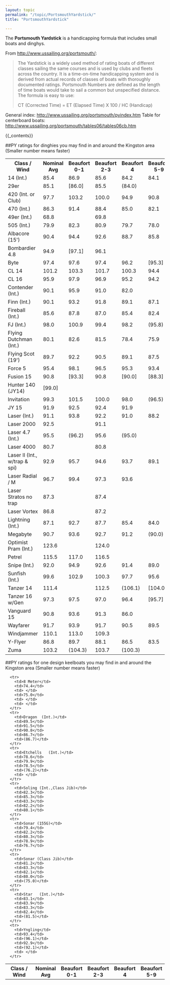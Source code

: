 ```yaml
---
layout: topic
permalink: "/topic/PortsmouthYardstick/"
title: "PortsmouthYardstick"

---
```


The <b>Portsmouth Yardstick</b> is a handicapping formula that includes small boats and dinghys.

From http://www.ussailing.org/portsmouth/:
<blockquote>
The Yardstick is a widely used method of rating boats of different classes sailing the same courses and is used by clubs and fleets across the country. It is a time-on-time handicapping system and is derived from actual records of classes of boats with thoroughly documented ratings. Portsmouth Numbers are defined as the length of time boats would take to sail a common but unspecified distance. The formula is easy to use:
<p>
                         CT (Corrected Time) = ET (Elapsed Time) X 100 / HC (Handicap)
</blockquote>

General index: http://www.ussailing.org/portsmouth/pyindex.htm
Table for centerboard boats: http://www.ussailing.org/portsmouth/tables06/tables06cb.htm

{{_contents}}

##PY ratings for dinghies you may find in and around the Kingston area
(Smaller number means faster)
<table class="bordertable">
  <tr>
    <th> Class / Wind </th>
    <th>Nominal<br>Avg</th>
    <th>Beaufort<br>0-1</th>
    <th>Beaufort<br>2-3</th>
    <th>Beaufort<br>4</th>
    <th>Beaufort<br>5-9</th>
  </tr>
  <tr>
    <td>14 (Int.)</td>
    <td>85.4</td>
    <td>86.9</td>
    <td>85.6</td>
    <td>84.2</td>
    <td>84.1</td>
  </tr>
  <tr>
    <td>29er</td>
    <td>85.1</td>
    <td>[86.0]</td>
    <td>85.5</td>
    <td>(84.0)</td>
    <td> </td>
  </tr>
  <tr>
    <td>420   (Int. or Club)</td>
    <td>97.7</td>
    <td>103.2</td>
    <td>100.0</td>
    <td>94.9</td>
    <td>90.8</td>
  </tr>
  <tr>
    <td>470   (Int.)</td>
    <td>86.3</td>
    <td>91.4</td>
    <td>88.4</td>
    <td>85.0</td>
    <td>82.1</td>
  </tr>
  <tr>
    <td>49er  (Int.)</td>
    <td>68.8</td>
    <td> </td>
    <td>69.8</td>
    <td> </td>
    <td> </td>
  </tr>
  <tr>
    <td>505 (Int.)</td>
    <td>79.9</td>
    <td>82.3</td>
    <td>80.9</td>
    <td>79.7</td>
    <td>78.0</td>
  </tr>
  <tr>
    <td>Albacore (15')</td>
    <td>90.4</td>
    <td>94.4</td>
    <td>92.6</td>
    <td>88.7</td>
    <td>85.8</td>
  </tr>
  <tr>
    <td>Bombardier 4.8</td>
    <td>94.9</td>
    <td>[97.1]</td>
    <td>96.1</td>
    <td> </td>
    <td> </td>
  </tr>
  <tr>
    <td>Byte</td>
    <td>97.4</td>
    <td>97.6</td>
    <td>97.4</td>
    <td>96.2</td>
    <td>[95.3]</td>
  </tr>
  <tr>
    <td>CL 14</td>
    <td>101.2</td>
    <td>103.3</td>
    <td>101.7</td>
    <td>100.3</td>
    <td>94.4</td>
  </tr>
  <tr>
    <td>CL 16</td>
    <td>95.9</td>
    <td>97.9</td>
    <td>96.9</td>
    <td>95.2</td>
    <td>94.2</td>
  </tr>
  <tr>
    <td>Contender  (Int.)</td>
    <td>90.1</td>
    <td>95.9</td>
    <td>91.0</td>
    <td>82.0</td>
    <td> </td>
  </tr>
  <tr>
    <td>Finn  (Int.)</td>
    <td>90.1</td>
    <td>93.2</td>
    <td>91.8</td>
    <td>89.1</td>
    <td>87.1</td>
  </tr>
  <tr>
    <td>Fireball  (Int.)</td>
    <td>85.6</td>
    <td>87.8</td>
    <td>87.0</td>
    <td>85.4</td>
    <td>82.4</td>
  </tr>
  <tr>
    <td>FJ  (Int.)</td>
    <td>98.0</td>
    <td>100.9</td>
    <td>99.4</td>
    <td>98.2</td>
    <td>(95.8)</td>
  </tr>
  <tr>
    <td>Flying Dutchman (Int.)</td>
    <td>80.1</td>
    <td>82.6</td>
    <td>81.5</td>
    <td>78.4</td>
    <td>75.9</td>
  </tr>
  <tr>
    <td>Flying Scot (19')</td>
    <td>89.7</td>
    <td>92.2</td>
    <td>90.5</td>
    <td>89.1</td>
    <td>87.5</td>
  </tr>
  <tr>
    <td>Force 5</td>
    <td>95.4</td>
    <td>98.1</td>
    <td>96.5</td>
    <td>95.3</td>
    <td>93.4</td>
  </tr>
  <tr>
    <td>Fusion 15</td>
    <td>90.8</td>
    <td>[93.3]</td>
    <td>90.8</td>
    <td>[90.0]</td>
    <td>[88.3]</td>
  </tr>
  <tr>
    <td>Hunter 140  (JY14)</td>
    <td>[99.0]</td>
    <td> </td>
    <td> </td>
    <td> </td>
    <td> </td>
  </tr>
  <tr>
    <td>Invitation</td>
    <td>99.3</td>
    <td>101.5</td>
    <td>100.0</td>
    <td>98.0</td>
    <td>(96.5)</td>
  </tr>
  <tr>
    <td>JY 15</td>
    <td>91.9</td>
    <td>92.5</td>
    <td>92.4</td>
    <td>91.9</td>
    <td> </td>
  </tr>
  <tr>
    <td>Laser   (Int.)</td>
    <td>91.1</td>
    <td>93.8</td>
    <td>92.2</td>
    <td>91.0</td>
    <td>88.2</td>
  </tr>
  <tr>
    <td>Laser 2000</td>
    <td>92.5</td>
    <td> </td>
    <td>91.1</td>
    <td> </td>
    <td> </td>
  </tr>
  <tr>
    <td>Laser 4.7 (Int.)</td>
    <td>95.5</td>
    <td>(96.2)</td>
    <td>95.6</td>
    <td>(95.0)</td>
    <td> </td>
  </tr>
  <tr>
    <td>Laser 4000</td>
    <td>80.7</td>
    <td> </td>
    <td>80.8</td>
    <td> </td>
    <td> </td>
  </tr>
  <tr>
    <td>Laser II (Int., w/trap & spi)</td>
    <td>92.9</td>
    <td>95.7</td>
    <td>94.6</td>
    <td>93.7</td>
    <td>89.1</td>
  </tr>
  <tr>
    <td>Laser Radial / M</td>
    <td>96.7</td>
    <td>99.4</td>
    <td>97.3</td>
    <td>93.6</td>
    <td> </td>
  </tr>
  <tr>
    <td>Laser Stratos no trap</td>
    <td>87.3</td>
    <td> </td>
    <td>87.4</td>
    <td> </td>
    <td> </td>
  </tr>
  <tr>
    <td>Laser Vortex</td>
    <td>86.8</td>
    <td> </td>
    <td>87.2</td>
    <td> </td>
    <td> </td>
  </tr>
  <tr>
    <td>Lightning (Int.)</td>
    <td>87.1</td>
    <td>92.7</td>
    <td>87.7</td>
    <td>85.4</td>
    <td>84.0</td>
  </tr>
  <tr>
    <td>Megabyte</td>
    <td>90.7</td>
    <td>93.6</td>
    <td>92.7</td>
    <td>91.2</td>
    <td>(90.0)</td>
  </tr>
  <tr>
    <td>Optimist Pram  (Int.)</td>
    <td>123.6</td>
    <td> </td>
    <td>124.0</td>
    <td> </td>
    <td> </td>
  </tr>
  <tr>
    <td>Petrel</td>
    <td>115.5</td>
    <td>117.0</td>
    <td>116.5</td>
    <td> </td>
    <td> </td>
  </tr>
  <tr>
    <td>Snipe  (Int.)</td>
    <td>92.0</td>
    <td>94.9</td>
    <td>92.6</td>
    <td>91.4</td>
    <td>89.0</td>
  </tr>
  <tr>
    <td>Sunfish (Int.)</td>
    <td>99.6</td>
    <td>102.9</td>
    <td>100.3</td>
    <td>97.7</td>
    <td>95.6</td>
  </tr>
  <tr>
    <td>Tanzer 14</td>
    <td>111.4</td>
    <td> </td>
    <td>112.5</td>
    <td>(106.1)</td>
    <td>[104.0]</td>
  </tr>
  <tr>
    <td>Tanzer 16 w/Gen</td>
    <td>97.3</td>
    <td>97.5</td>
    <td>97.0</td>
    <td>96.4</td>
    <td>[95.7]</td>
  </tr>
  <tr>
    <td>Vanguard 15</td>
    <td>90.8</td>
    <td>93.6</td>
    <td>91.3</td>
    <td>86.0</td>
    <td> </td>
  </tr>
  <tr>
    <td>Wayfarer</td>
    <td>91.7</td>
    <td>93.9</td>
    <td>91.7</td>
    <td>90.5</td>
    <td>89.5</td>
  </tr>
  <tr>
    <td>Windjammer</td>
    <td>110.1</td>
    <td>113.0</td>
    <td>109.3</td>
    <td> </td>
    <td> </td>
  </tr>
  <tr>
    <td>Y-Flyer</td>
    <td>86.8</td>
    <td>89.7</td>
    <td>88.1</td>
    <td>86.5</td>
    <td>83.5</td>
  </tr>
  <tr>
    <td>Zuma</td>
    <td>103.2</td>
    <td>(104.3)</td>
    <td>103.7</td>
    <td>(100.3)</td>
    <td> </td>
  </tr>
</table>

##PY ratings for one design keelboats you may find in and around the Kingston area
(Smaller number means faster)
<table class="bordertable">
  <tr>
    <th>  Class / Wind  </th>
    <th>Nominal<br>Avg</th>
    <th>Beaufort<br>0-1</th>
    <th>Beaufort<br>2-3</th>
    <th>Beaufort<br>4</th>
    <th>Beaufort<br>5-9</th>
  </tr>

      <tr>
        <td>8 Meter</td>
        <td>74.4</td>
        <td> </td>
        <td>75.0</td>
        <td> </td>
        <td> </td>
      </tr>
      <tr>
        <td>Dragon  (Int.)</td>
        <td>89.5</td>
        <td>91.5</td>
        <td>90.8</td>
        <td>86.7</td>
        <td>(86.7)</td>
      </tr>
      <tr>
        <td>Etchells   (Int.)</td>
        <td>78.6</td>
        <td>79.9</td>
        <td>78.5</td>
        <td>(76.2)</td>
        <td> </td>
      </tr>
      <tr>
        <td>Soling (Int.,Class Jib)</td>
        <td>82.3</td>
        <td>85.3</td>
        <td>83.3</td>
        <td>82.2</td>
        <td>80.1</td>
      </tr>
      <tr>
        <td>Sonar (155G)</td>
        <td>79.4</td>
        <td>82.2</td>
        <td>80.3</td>
        <td>78.9</td>
        <td>76.7</td>
      </tr>
      <tr>
        <td>Sonar (Class Jib)</td>
        <td>81.2</td>
        <td>83.3</td>
        <td>82.1</td>
        <td>80.0</td>
        <td>(75.0)</td>
      </tr>
      <tr>
        <td>Star   (Int.)</td>
        <td>83.1</td>
        <td>83.9</td>
        <td>83.3</td>
        <td>82.4</td>
        <td>(81.5)</td>
      </tr>
      <tr>
        <td>Yngling</td>
        <td>93.4</td>
        <td>(96.1)</td>
        <td>92.9</td>
        <td>(92.1)</td>
        <td> </td>
      </tr>
</table>

